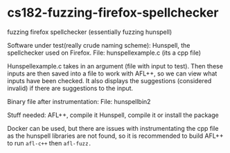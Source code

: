 # cs182-fuzzing-firefox-spellchecker
fuzzing firefox spellchecker (essentially fuzzing hunspell)

Software under test(really crude naming scheme):
Hunspell, the spellchecker used on Firefox.
File: hunspellexample.c (its a cpp file)

Hunspellexample.c takes in an argument (file with input to test). Then these inputs are then saved into a file to work with AFL++, so we can view what inputs have been checked.
It also displays the suggestions (considered invalid) if there are suggestions to the input.


Binary file after instrumentation: 
File: hunspellbin2

Stuff needed:
AFL++, compile it
Hunspell, compile it or install the package

Docker can be used, but there are issues with instrumentating the cpp file as the hunspell libraries are not found, so it is recommended to build AFL++ to run `afl-c++` then `afl-fuzz.`
